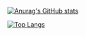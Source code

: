 [![Anurag's GitHub stats](https://github-readme-stats.vercel.app/api?username=neverlink&show_icons=true&theme=github_dark)](https://github.com/anuraghazra/github-readme-stats)

[![Top Langs](https://github-readme-stats.vercel.app/api/top-langs/?username=neverlink&show_icons=true&layout=compact&theme=github_dark)](https://github.com/anuraghazra/github-readme-stats)
